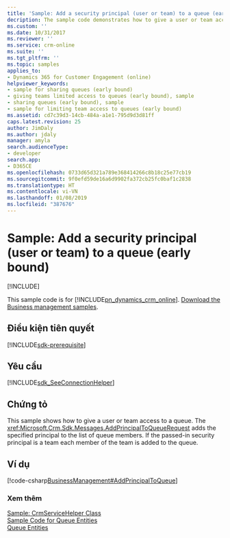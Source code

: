 ```yaml
---
title: 'Sample: Add a security principal (user or team) to a queue (early bound) (Developer Guide for Dynamics 365 for Customer Engagement)| MicrosoftDocs'
decription: The sample code demonstrates how to give a user or team access to a queue. The AddPrincipalToQueueRequest adds the specified principal to the list of queue members.
ms.custom: ''
ms.date: 10/31/2017
ms.reviewer: ''
ms.service: crm-online
ms.suite: ''
ms.tgt_pltfrm: ''
ms.topic: samples
applies_to:
- Dynamics 365 for Customer Engagement (online)
helpviewer_keywords:
- sample for sharing queues (early bound)
- giving teams limited access to queues (early bound), sample
- sharing queues (early bound), sample
- sample for limiting team access to queues (early bound)
ms.assetid: cd7c39d3-14cb-484a-a1e1-795d9d3d81ff
caps.latest.revision: 25
author: JimDaly
ms.author: jdaly
manager: amyla
search.audienceType:
- developer
search.app:
- D365CE
ms.openlocfilehash: 0733d65d321a789e368414266c8b18c25e77cb19
ms.sourcegitcommit: 9f0efd59de16a6d9902fa372cb25fc0baf1c2838
ms.translationtype: HT
ms.contentlocale: vi-VN
ms.lasthandoff: 01/08/2019
ms.locfileid: "387676"
---
```

# <a name="sample-add-a-security-principal-user-or-team-to-a-queue-early-bound"></a>Sample: Add a security principal (user or team) to a queue (early bound)

[!INCLUDE[](../includes/cc_applies_to_update_9_0_0.md)]

This sample code is for [!INCLUDE[pn_dynamics_crm_online](../includes/pn-dynamics-crm-online.md)]. [Download the Business management samples](https://code.msdn.microsoft.com/Business-Management-Samples-6a482e62). 

## <a name="prerequisites"></a>Điều kiện tiên quyết
[!INCLUDE[sdk-prerequisite](../includes/sdk-prerequisite.md)]
   
## <a name="requirements"></a>Yêu cầu  
[!INCLUDE[sdk_SeeConnectionHelper](../includes/sdk-seeconnectionhelper.md)]
  
## <a name="demonstrates"></a>Chứng tỏ  
 This sample shows how to give a user or team access to a queue. The <xref:Microsoft.Crm.Sdk.Messages.AddPrincipalToQueueRequest> adds the specified principal to the list of queue members. If the passed-in security principal is a team each member of the team is added to the queue.  
  
## <a name="example"></a>Ví dụ  
 [!code-csharp[BusinessManagement#AddPrincipalToQueue](../snippets/csharp/CRMV8/businessmanagement/cs/addprincipaltoqueue.cs#addprincipaltoqueue)]  
  
### <a name="see-also"></a>Xem thêm  
 [Sample: CrmServiceHelper Class](org-service/helper-code-serverconnection-class.md)   
 [Sample Code for Queue Entities](sample-code-queue-entities.md)   
 [Queue Entities](queue-entities.md)
